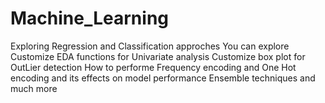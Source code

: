 # Machine_Learning
Exploring Regression and Classification approches 
You can explore Customize EDA functions for Univariate analysis 
Customize box plot for OutLier detection
How to performe Frequency encoding and One Hot encoding and its effects on model performance 
Ensemble techniques and much more
